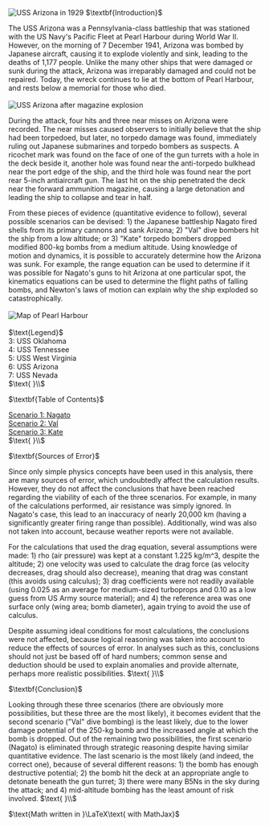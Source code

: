 <html>
<head>
<title>CSI Project - Main</title>
<script type="text/x-mathjax-config">
  MathJax.Hub.Config({tex2jax: {inlineMath: [['$','$'], ['\\(','\\)']]}});
</script>
<script type="text/javascript" async
  src="https://cdn.mathjax.org/mathjax/latest/MathJax.js?config=TeX-AMS_CHTML">
</script>
</head>
<body>
<img src="https://upload.wikimedia.org/wikipedia/commons/1/11/Arizona_%28BB39%29_Port_Bow%2C_Underway_-_NARA_-_5900075_-_1930.jpg" alt="USS Arizona in 1929">
$\textbf{Introduction}$
<p>
The USS Arizona was a Pennsylvania-class battleship that was stationed with the US Navy's Pacific Fleet at Pearl Harbour during World War II. However, on the morning of 7 December 1941, Arizona was bombed by Japanese aircraft, causing it to explode violently and sink, leading to the deaths of 1,177 people. Unlike the many other ships that were damaged or sunk during the attack, Arizona was irreparably damaged and could not be repaired. Today, the wreck continues to lie at the bottom of Pearl Harbour, and rests below a memorial for those who died.<br><br>
<img src="https://upload.wikimedia.org/wikipedia/commons/0/09/The_USS_Arizona_%28BB-39%29_burning_after_the_Japanese_attack_on_Pearl_Harbor_-_NARA_195617_-_Edit.jpg" alt="USS Arizona after magazine explosion">
</p>
<p>
During the attack, four hits and three near misses on Arizona were recorded. The near misses caused observers to initially believe that the ship had been torpedoed, but later, no torpedo damage was found, immediately ruling out Japanese submarines and torpedo bombers as suspects. A ricochet mark was found on the face of one of the gun turrets with a hole in the deck beside it, another hole was found near the anti-torpedo bulkhead near the port edge of the ship, and the third hole was found near the port rear 5-inch antiaircraft gun. The last hit on the ship penetrated the deck near the forward ammunition magazine, causing a large detonation and leading the ship to collapse and tear in half.
</p>
<p>
From these pieces of evidence (quantitative evidence to follow), several possible scenarios can be devised: 1) the Japanese battleship Nagato fired shells from its primary cannons and sank Arizona; 2) "Val" dive bombers hit the ship from a low altitude; or 3) "Kate" torpedo bombers dropped modified 800-kg bombs from a medium altitude. Using knowledge of motion and dynamics, it is possible to accurately determine how the Arizona was sunk. For example, the range equation can be used to determine if it was possible for Nagato's guns to hit Arizona at one particular spot, the kinematics equations can be used to determine the flight paths of falling bombs, and Newton's laws of motion can explain why the ship exploded so catastrophically.<br><br>
<img src="https://upload.wikimedia.org/wikipedia/commons/4/4e/Pearlmap2.png" alt="Map of Pearl Harbour"><br><br>
$\text{Legend}$<br>
3: USS Oklahoma<br>
4: USS Tennessee<br>
5: USS West Virginia<br>
6: USS Arizona<br>
7: USS Nevada<br>
$\text{ }\\$
</p>
$\textbf{Table of Contents}$
<p>
<a href="https://jchenrgss.github.io/scenario1.html">Scenario 1: Nagato</a><br>
<a href="https://jchenrgss.github.io/scenario2.html">Scenario 2: Val</a><br>
<a href="https://jchenrgss.github.io/scenario3.html">Scenario 3: Kate</a><br>
$\text{ }\\$
</p>
$\textbf{Sources of Error}$
<p>
Since only simple physics concepts have been used in this analysis, there are many sources of error, which undoubtedly affect the calculation results. However, they do not affect the conclusions that have been reached regarding the viability of each of the three scenarios. For example, in many of the calculations performed, air resistance was simply ignored. In Nagato's case, this lead to an inaccuracy of nearly 20,000 km (having a significantly greater firing range than possible). Additionally, wind was also not taken into account, because weather reports were not available.
</p>
<p>
For the calculations that used the drag equation, several assumptions were made: 1) rho (air pressure) was kept at a constant 1.225 kg/m^3, despite the altitude; 2) one velocity was used to calculate the drag force (as velocity decreases, drag should also decrease), meaning that drag was constant (this avoids using calculus); 3) drag coefficients were not readily available (using 0.025 as an average for medium-sized turboprops and 0.10 as a low guess from US Army source material); and 4) the reference area was one surface only (wing area; bomb diameter), again trying to avoid the use of calculus.
</p>
<p>
Despite assuming ideal conditions for most calculations, the conclusions were not affected, because logical reasoning was taken into account to reduce the effects of sources of error. In analyses such as this, conclusions should not just be based off of hard numbers; common sense and deduction should be used to explain anomalies and provide alternate, perhaps more realistic possibilities.
$\text{ }\\$
</p>
$\textbf{Conclusion}$
<p>
Looking through these three scenarios (there are obviously more possibilities, but these three are the most likely), it becomes evident that the second scenario ("Val" dive bombing) is the least likely, due to the lower damage potential of the 250-kg bomb and the increased angle at which the bomb is dropped. Out of the remaining two possibilities, the first scenario (Nagato) is eliminated through strategic reasoning despite having similar quantitative evidence. The last scenario is the most likely (and indeed, the correct one), because of several different reasons: 1) the bomb has enough destructive potential; 2) the bomb hit the deck at an appropriate angle to detonate beneath the gun turret; 3) there were many B5Ns in the sky during the attack; and 4) mid-altitude bombing has the least amount of risk involved.
$\text{ }\\$
</p>
$\text{Math written in }\LaTeX\text{ with MathJax}$
</body>
</html>
